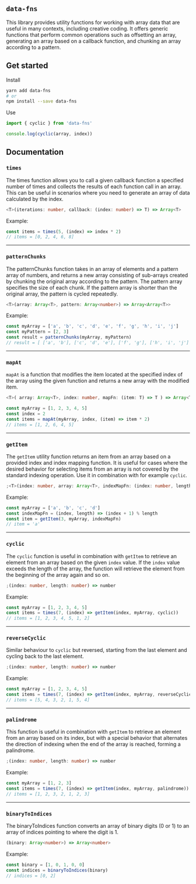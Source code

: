 ## `data-fns`

This library provides utility functions for working with array data that are useful in many contexts, including creative coding. It offers generic functions that perform common operations such as offsetting an array, generating an array based on a callback function, and chunking an array according to a pattern.

## Get started

Install

```bash
yarn add data-fns
# or
npm install --save data-fns
```

Use

```typescript
import { cyclic } from 'data-fns'

console.log(cyclic(array, index))
```

## Documentation

### `times`

The times function allows you to call a given callback function a specified number of times and collects the results of each function call in an array. This can be useful in scenarios where you need to generate an array of data calculated by the index.

```typescript
<T>(iterations: number, callback: (index: number) => T) => Array<T>
```

Example:

```typescript
const items = times(5, (index) => index * 2)
// items = [0, 2, 4, 6, 8]
```

---

### `patternChunks`

The patternChunks function takes in an array of elements and a pattern array of numbers, and returns a new array consisting of sub-arrays created by chunking the original array according to the pattern. The pattern array specifies the size of each chunk. If the pattern array is shorter than the original array, the pattern is cycled repeatedly.

```typescript
<T>(array: Array<T>, pattern: Array<number>) => Array<Array<T>>
```

Example:

```typescript
const myArray = ['a', 'b', 'c', 'd', 'e', 'f', 'g', 'h', 'i', 'j']
const myPattern = [2, 3]
const result = patternChunks(myArray, myPattern)
// result = [ ['a', 'b'], ['c', 'd', 'e'], ['f', 'g'], ['h', 'i', 'j'] ]
```

---

### `mapAt`

`mapAt` is a function that modifies the item located at the specified index of the array using the given function and returns a new array with the modified item.

```typescript
<T>( array: Array<T>, index: number, mapFn: (item: T) => T ) => Array<T>
```

```typescript
const myArray = [1, 2, 3, 4, 5]
const index = 2
const items = mapAt(myArray, index, (item) => item * 2)
// items = [1, 2, 6, 4, 5]
```

---

### `getItem`

The `getItem` utility function returns an item from an array based on a provided index and index mapping function. It is useful for cases where the desired behavior for selecting items from an array is not covered by the standard indexing operation. Use it in combination with for example `cyclic`.

```typescript
;<T>(index: number, array: Array<T>, indexMapFn: (index: number, length: number) => number) => T
```

Example:

```typescript
const myArray = ['a', 'b', 'c', 'd']
const indexMapFn = (index, length) => (index + 1) % length
const item = getItem(3, myArray, indexMapFn)
// item = 'a'
```

---

### `cyclic`

The `cyclic` function is useful in combination with `getItem` to retrieve an element from an array based on the given `index` value. If the `index` value exceeds the length of the array, the function will retrieve the element from the beginning of the array again and so on.

```typescript
;(index: number, length: number) => number
```

Example:

```typescript
const myArray = [1, 2, 3, 4, 5]
const items = times(7, (index) => getItem(index, myArray, cyclic))
// items = [1, 2, 3, 4, 5, 1, 2]
```

---

### `reverseCyclic`

Similar behaviour to `cyclic` but reversed, starting from the last element and cycling back to the last element.

```typescript
;(index: number, length: number) => number
```

Example:

```typescript
const myArray = [1, 2, 3, 4, 5]
const items = times(7, (index) => getItem(index, myArray, reverseCyclic))
// items = [5, 4, 3, 2, 1, 5, 4]
```

---

### `palindrome`

This function is useful in combination with `getItem` to retrieve an element from an array based on its index, but with a special behavior that alternates the direction of indexing when the end of the array is reached, forming a palindrome.

```typescript
;(index: number, length: number) => number
```

Example:

```typescript
const myArray = [1, 2, 3]
const items = times(7, (index) => getItem(index, myArray, palindrome))
// items = [1, 2, 3, 2, 1, 2, 3]
```

---

### `binaryToIndices`

The binaryToIndices function converts an array of binary digits (0 or 1) to an array of indices pointing to where the digit is 1.

```typescript
(binary: Array<number>) => Array<number>
```

Example:

```typescript
const binary = [1, 0, 1, 0, 0]
const indices = binaryToIndices(binary)
// indices = [0, 2]
```

